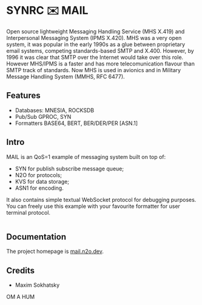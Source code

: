 SYNRC ✉️ MAIL
=============

Open source lightweight Messaging Handling Service (MHS X.419)
and Interpersonal Messaging System (IPMS X.420).
MHS was a very open system, it was popular in the
early 1990s as a glue between proprietary
email systems, competing standards-based SMTP and X.400.
However, by 1996 it was clear that SMTP over the Internet
would take over this role. However MHS/IPMS is a faster
and has more telecomunication flavour than SMTP track of standards.
Now MHS is used in avionics and in Military Message Handling
System (MMHS, RFC 6477).

Features
--------

* Databases: MNESIA, ROCKSDB
* Pub/Sub GPROC, SYN
* Formatters BASE64, BERT, BER/DER/PER [ASN.1]

Intro
-----

MAIL is an QoS=1 example of messaging system built on top of:

* SYN for publish subscribe message queue;
* N2O for protocols;
* KVS for data storage;
* ASN1 for encoding.

It also contains simple textual WebSocket protocol for debugging purposes.
You can freely use this example with your favourite formatter for user terminal protocol.

```shell
```

Documentation
-------------

The project homepage is <a href="https://mail.n2o.dev">mail.n2o.dev</a>.

Credits
-------

* Maxim Sokhatsky

OM A HUM
